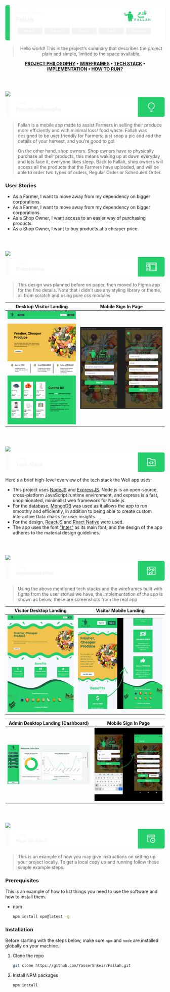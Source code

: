 <img src="./readme/title1.svg"/>

<div align="center">

> Hello world! This is the project’s summary that describes the project plain and simple, limited to the space available.

**[PROJECT PHILOSOPHY](https://github.com/YasserShkeir/Fallah/#user-content-#-project-philosophy) • [WIREFRAMES](https://github.com/YasserShkeir/Fallah/#user-content-#-wireframes) • [TECH STACK](https://github.com/YasserShkeir/Fallah/#user-content-#-tech-stack) • [IMPLEMENTATION](https://github.com/YasserShkeir/Fallah/#user-content-#-implementation) • [HOW TO RUN?](https://github.com/YasserShkeir/Fallah/#user-content-#-how-to-run)**

</div>

<br><br>

![](#-project-philosophy)
<img src="./readme/title2.svg" id="#-project-philosophy" />

> Fallah is a mobile app made to assist Farmers in selling their produce more efficiently and with minimal loss/ food waste. Fallah was designed to be user friendly for Farmers; just snap a pic and add the details of your harvest, and you're good to go!
>
> On the other hand, shop owners. Shop owners have to physically purchase all their products, this means waking up at dawn everyday and lets face it, everyone likes sleep. Back to Fallah, shop owners will access all the products that the Farmers have uploaded, and will be able to order two types of orders, Regular Order or Scheduled Order.

### User Stories

- As a Farmer, I want to move away from my dependency on bigger corporations.
- As a Farmer, I want to move away from my dependency on bigger corporations.
- As a Shop Owner, I want access to an easier way of purchasing products.
- As a Shop Owner, I want to buy products at a cheaper price.

<br><br>

![](#-wireframes)
<img src="./readme/title3.svg" id="#-wireframes" />

> This design was planned before on paper, then moved to Figma app for the fine details.
> Note that i didn't use any styling library or theme, all from scratch and using pure css modules

| Desktop Visitor Landing                 | Mobile Sign In Page                         |
| --------------------------------------- | ------------------------------------------- |
| ![Desktop](./demo/ProtoTypeVisitor.png) | ![Mobile](./demo/ProtoTypeMobileSignin.png) |

<br><br>

![](#-tech-stack)
<img src="./readme/title4.svg" id="#-tech-stack" />

Here's a brief high-level overview of the tech stack the Well app uses:

- This project uses [NodeJS](https://nodejs.org/en/) and [ExpressJS](https://expressjs.com/). Node.js is an open-source, cross-platform JavaScript runtime environment, and express is a fast, unopinionated, minimalist web framework for Node.js.
- For the database, [MongoDB](https://www.mongodb.com/) was used as it allows the app to run smoothly and efficiently, in addition to being able to create custom interactive Data charts for user insights.
- For the design, [ReactJS](https://reactjs.org/) and [React Native](https://reactnative.dev/) were used.
- The app uses the font ["Inter"](https://fonts.google.com/specimen/Inter?query=inter) as its main font, and the design of the app adheres to the material design guidelines.

<br><br>

![](#-implementation)
<img src="./readme/title5.svg" id="#-implementation" />

> Using the above mentioned tech stacks and the wireframes built with figma from the user stories we have, the implementation of the app is shown as below, these are screenshots from the real app

| Visitor Desktop Landing                       | Visitor Mobile Landing                      |
| --------------------------------------------- | ------------------------------------------- |
| ![Desktop Landing](./demo/DesktopVisitor.png) | ![Mobile Landing](./demo/MobileVisitor.png) |

| Admin Desktop Landing (Dashboard)             | Mobile Sign In Page                         |
| --------------------------------------------- | ------------------------------------------- |
| ![Desktop Landing](./demo/AdminDashboard.png) | ![Mobile Landing](./demo/VisitorSignIn.png) |

<br><br>

![](#-how-to-run)
<img src="./readme/title6.svg" id="#-how-to-run" />

> This is an example of how you may give instructions on setting up your project locally.
> To get a local copy up and running follow these simple example steps.

### Prerequisites

This is an example of how to list things you need to use the software and how to install them.

- npm
  ```sh
  npm install npm@latest -g
  ```

### Installation

Before starting with the steps below, make sure `npm` and `node` are installed globally on your machine.

1. Clone the repo
   ```sh
   git clone https://github.com/YasserShkeir/Fallah.git
   ```
2. Install NPM packages
   ```sh
   npm install
   ```
